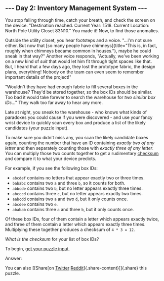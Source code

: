 --- Day 2: Inventory Management System ---
------------------------------------------

You stop falling through time, catch your breath, and check the screen
on the device. "Destination reached. Current Year: 1518. Current
Location: North Pole Utility Closet 83N10." You made it! Now, to find
those anomalies.

Outside the utility closet, you hear footsteps and a voice. "...I'm not
sure either. But now that [so many people have
chimneys]{title="This is, in fact, roughly when chimneys became common in houses."},
maybe he could sneak in that way?" Another voice responds, "Actually,
we've been working on a new kind of *suit* that would let him fit
through tight spaces like that. But, I heard that a few days ago, they
lost the prototype fabric, the design plans, everything! Nobody on the
team can even seem to remember important details of the project!"

"Wouldn't they have had enough fabric to fill several boxes in the
warehouse? They'd be stored together, so the box IDs should be similar.
Too bad it would take forever to search the warehouse for *two similar
box IDs*..." They walk too far away to hear any more.

Late at night, you sneak to the warehouse - who knows what kinds of
paradoxes you could cause if you were discovered - and use your fancy
wrist device to quickly scan every box and produce a list of the likely
candidates (your puzzle input).

To make sure you didn't miss any, you scan the likely candidate boxes
again, counting the number that have an ID containing *exactly two of
any letter* and then separately counting those with *exactly three of
any letter*. You can multiply those two counts together to get a
rudimentary [checksum](https://en.wikipedia.org/wiki/Checksum) and
compare it to what your device predicts.

For example, if you see the following box IDs:

-   `abcdef` contains no letters that appear exactly two or three times.
-   `bababc` contains two `a` and three `b`, so it counts for both.
-   `abbcde` contains two `b`, but no letter appears exactly three
    times.
-   `abcccd` contains three `c`, but no letter appears exactly two
    times.
-   `aabcdd` contains two `a` and two `d`, but it only counts once.
-   `abcdee` contains two `e`.
-   `ababab` contains three `a` and three `b`, but it only counts once.

Of these box IDs, four of them contain a letter which appears exactly
twice, and three of them contain a letter which appears exactly three
times. Multiplying these together produces a checksum of `4 * 3 = 12`.

*What is the checksum* for your list of box IDs?

To begin, [get your puzzle input](2/input).

Answer:

You can also [\[Share[on
[Twitter](https://twitter.com/intent/tweet?text=%22Inventory+Management+System%22+%2D+Day+2+%2D+Advent+of+Code+2018&url=https%3A%2F%2Fadventofcode%2Ecom%2F2018%2Fday%2F2&related=ericwastl&hashtags=AdventOfCode)
[Reddit](http://www.reddit.com/submit?url=https%3A%2F%2Fadventofcode%2Ecom%2F2018%2Fday%2F2&title=%22Inventory+Management+System%22+%2D+Day+2+%2D+Advent+of+Code+2018)]{.share-content}\]]{.share}
this puzzle.
